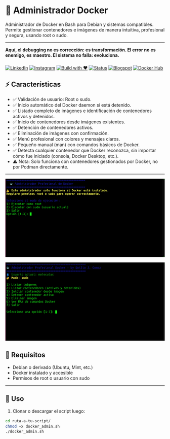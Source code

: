 # 🐳 Administrador  Docker

Administrador de Docker en Bash para Debian y sistemas compatibles. Permite gestionar contenedores e imágenes de manera intuitiva, profesional y segura, usando root o sudo.

---

 **Aquí, el debugging no es corrección: es transformación. El error no es enemigo, es maestro. El sistema no falla: evoluciona.**
###  
[![LinkedIn](https://img.shields.io/badge/LinkedIn-%230A66C2.svg?logo=linkedin&logoColor=white)](https://www.linkedin.com/in/moleculax) [![Instagram](https://img.shields.io/badge/Instagram-%23E4405F.svg?logo=instagram&logoColor=white)](https://www.instagram.com/moleculax)   [![Build with ❤️](https://img.shields.io/badge/built%20with-%E2%9D%A4-red)]() [![Status](https://img.shields.io/badge/status-en%20evolución-8A2BE2)]()  [![Blogspot](https://img.shields.io/badge/Blogspot-%23FF5722.svg?logo=blogger&logoColor=white)](http://moleculax.blogspot.com) [![Docker Hub](https://img.shields.io/badge/Docker-%230db7ed.svg?logo=docker&logoColor=white)](https://hub.docker.com/u/moleculax)
###

## ⚡ Características

- ✅ Validación de usuario: Root o sudo.  
- ✅ Inicio automático del Docker daemon si está detenido.  
- ✅ Listado completo de imágenes e identificación de contenedores activos y detenidos.  
- ✅ Inicio de contenedores desde imágenes existentes.  
- ✅ Detención de contenedores activos.  
- ✅ Eliminación de imágenes con confirmación.  
- ✅ Menú profesional con colores y mensajes claros.  
- ✅ Pequeño manual (man) con comandos básicos de Docker.  
- ✅ Detecta cualquier contenedor que Docker reconozca, sin importar cómo fue iniciado (consola, Docker Desktop, etc.).  
- ⚠️ Nota: Solo funciona con contenedores gestionados por Docker, no por Podman directamente.

---

![Captura del Administrador Docker](https://raw.githubusercontent.com/moleculax/docker-admin/main/screen.png)

![Captura del Administrador Docker](https://raw.githubusercontent.com/moleculax/docker-admin/main/screen_2.png)



## 📝 Requisitos

- Debian o derivado (Ubuntu, Mint, etc.)  
- Docker instalado y accesible  
- Permisos de root o usuario con sudo

---

## 🚀 Uso

1. Clonar o descargar el script luego:

```bash
cd ruta-a-tu-script/
chmod +x docker_admin.sh
./docker_admin.sh
```

